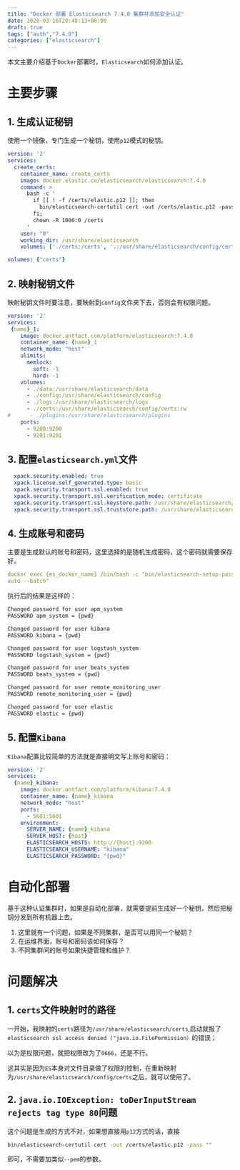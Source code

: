 ```yaml
---
title: "Docker 部署 Elasticsearch 7.4.0 集群并添加安全认证"
date: 2020-03-16T20:48:13+08:00
draft: true
tags: ["auth","7.4.0"]
categories: ["elasticsearch"]
---
```


本文主要介绍基于``Docker``部署时，``Elasticsearch``如何添加认证。

# 主要步骤

## 1. 生成认证秘钥

使用一个镜像，专门生成一个秘钥，使用``p12``模式的秘钥。

```yml
version: '2'
services:
  create_certs:
    container_name: create_certs
    image: docker.elastic.co/elasticsearch/elasticsearch:7.4.0
    command: >
      bash -c '
        if [[ ! -f /certs/elastic.p12 ]]; then
          bin/elasticsearch-certutil cert -out /certs/elastic.p12 -pass "";
        fi;
        chown -R 1000:0 /certs
      '
    user: "0"
    working_dir: /usr/share/elasticsearch
    volumes: ['./certs:/certs', '.:/usr/share/elasticsearch/config/certificates']

volumes: {"certs"}
```

## 2. 映射秘钥文件

映射秘钥文件时要注意，要映射到``config``文件夹下去，否则会有权限问题。

```yml
version: '2'
services:
 {name}_1:
    image: docker.antfact.com/platform/elasticsearch:7.4.0
    container_name: {name}_1
    network_mode: "host"
    ulimits:
      memlock:
        soft: -1
        hard: -1
    volumes:
      - ./data:/usr/share/elasticsearch/data
      - ./config:/usr/share/elasticsearch/config
      - ./logs:/usr/share/elasticsearch/logs
      - ./certs:/usr/share/elasticsearch/config/certs:rw
#      - ./plugins:/usr/share/elasticsearch/plugins
    ports:
      - 9200:9200
      - 9201:9201
```

## 3. 配置``elasticsearch.yml``文件

```yml
  xpack.security.enabled: true
  xpack.license.self_generated.type: basic
  xpack.security.transport.ssl.enabled: true
  xpack.security.transport.ssl.verification_mode: certificate
  xpack.security.transport.ssl.keystore.path: /usr/share/elasticsearch/config/certs/elastic.p12
  xpack.security.transport.ssl.truststore.path: /usr/share/elasticsearch/config/certs/elastic.p12
```

## 4. 生成账号和密码

主要是生成默认的账号和密码，这里选择的是随机生成密码，这个密码就需要保存好。

```yml
docker exec {es_docker_name} /bin/bash -c "bin/elasticsearch-setup-passwords \
auto --batch"
```

执行后的结果是这样的：

```bash
Changed password for user apm_system
PASSWORD apm_system = {pwd}

Changed password for user kibana
PASSWORD kibana = {pwd}

Changed password for user logstash_system
PASSWORD logstash_system = {pwd}

Changed password for user beats_system
PASSWORD beats_system = {pwd}

Changed password for user remote_monitoring_user
PASSWORD remote_monitoring_user = {pwd}

Changed password for user elastic
PASSWORD elastic = {pwd}
```

## 5. 配置``Kibana``

``Kibana``配置比较简单的方法就是直接明文写上账号和密码：

```yml
version: '2'
services:
  {name}_kibana:
    image: docker.antfact.com/platform/kibana:7.4.0
    container_name: {name}_kibana
    network_mode: "host"
    ports:
      - 5601:5601
    environment:
      SERVER_NAME: {name}_kibana
      SERVER_HOST: {host}
      ELASTICSEARCH_HOSTS: http://{host}:9200
      ELASTICSEARCH_USERNAME: "kibana"
      ELASTICSEARCH_PASSWORD: "{pwd}"
```

# 自动化部署

基于这种认证集群时，如果是自动化部署，就需要提前生成好一个秘钥，然后把秘钥分发到所有机器上去。

1. 这里就有一个问题，如果是不同集群，是否可以用同一个秘钥？
2. 在运维界面，账号和密码该如何保存？
3. 不同集群间的账号如果快捷管理和维护？

# 问题解决

## 1. ``certs``文件映射时的路径

一开始，我映射的``certs``路径为``/usr/share/elasticsearch/certs``,启动就报了``elasticsearch ssl access denied ("java.io.FilePermission）``的错误；

以为是权限问题，就把权限改为了``0666``，还是不行。

这其实是因为``ES``本身对文件目录做了权限的控制，在重新映射为``/usr/share/elasticsearch/config/certs``之后，就可以使用了。

## 2. ``java.io.IOException: toDerInputStream rejects tag type 80``问题

这个问题是生成的方式不对，如果想直接用``p12``方式的话，直接

```bash
bin/elasticsearch-certutil cert -out /certs/elastic.p12 -pass ""
```

即可，不需要加类似``--pem``的参数。

